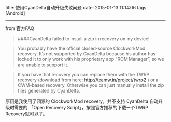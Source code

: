 title: 使用CyanDelta自动升级失败问题
date: 2015-01-13 11:14:06
tags: [Android]

---

from 官方FAQ

> ####CyanDelta failed to install a zip in recovery on my device!

> You probably have the official closed-source ClockworkMod recovery. It’s not supported by CyanDelta because his author has locked it to only work with his proprietary app “ROM Manager”, so we are unable to support it.

> If you have that recovery you can replace them with the TWRP recovery (download from here: http://teamw.in/project/twrp2 ) or a CWM-based recovery. Otherwise you can just manually install the zip files generated by CyanDelta.

原因是我使用了闭源的 ClockworkMod recovery，并不支持 CyanDelta 自动升级时需要的 「Open Recovery Script」，按照官方推荐的下载一个TWRP Recovery就可以了。
